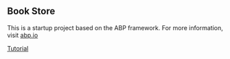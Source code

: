 ## Book Store
This is a startup project based on the ABP framework. For more information, visit [abp.io](https://abp.io/)

[Tutorial](https://docs.abp.io/en/abp/latest/Tutorials/Part-1)